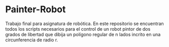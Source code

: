 # Painter-Robot

Trabajo final para asignatura de robótica.
En este repositorio se encuentran todos los scripts necesarios para el control de un robot pintor de dos grados de libertad que dibija un polígono regular de n lados incrito en una
circunferencia de radio r.
